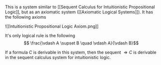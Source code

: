 This is a system similar to [[Sequent Calculus for Intuitionistic Propositional Logic]], but as an axiomatic system ([[Axiomatic Logical Systems]]).
It has the following axioms 

![[Intuitionistic Propositional Logic Axiom.png]]

It's only logical rule is the following
$$ \frac{\vdash A \supset B \quad \vdash A}{\vdash B}$$ 

If a formula $C$ is derivable in this system, then the sequent $\Rightarrow C$ is derivable in the sequent calculus system for intuitionistic logic.